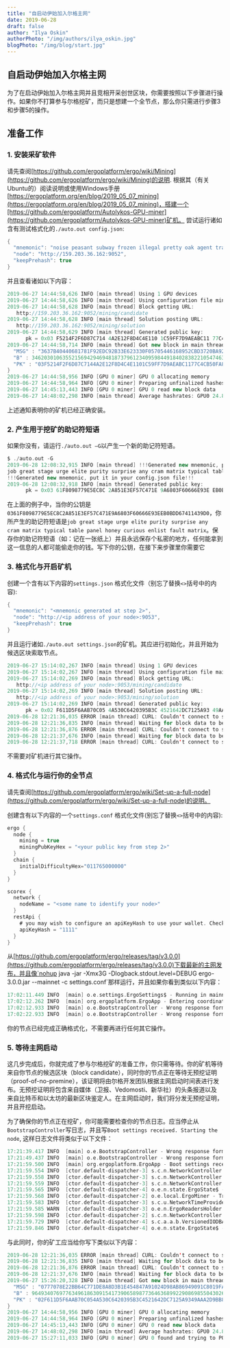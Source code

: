 ```yaml
---
title: "自启动伊始加入尔格主网"
date: 2019-06-28
draft: false
author: "Ilya Oskin"
authorPhoto: "/img/authors/ilya_oskin.jpg"
blogPhoto: "/img/blog/start.jpg"
---
```


## 自启动伊始加入尔格主网

为了在启动伊始加入尔格主网并且竞相开采创世区块，你需要按照以下步骤进行操作。如果你不打算参与尔格挖矿，而只是想建一个全节点，那么你只需进行步骤3和步骤5的操作。

## 准备工作

### 1. 安装采矿软件

请先查阅[https://github.com/ergoplatform/ergo/wiki/Mining](https://github.com/ergoplatform/ergo/wiki/Mining)的说明.
根据其（有关Ubuntu的）阅读说明或使用Windows手册[https://ergoplatform.org/en/blog/2019_05_07_mining](https://ergoplatform.org/en/blog/2019_05_07_mining)，搭建一个[https://github.com/ergoplatform/Autolykos-GPU-miner](https://github.com/ergoplatform/Autolykos-GPU-miner)矿机。
尝试运行诸如含有测试格式化的`./auto.out config.json`:

```scala
{
  "mnemonic": "noise peasant subway frozen illegal pretty oak agent train valid wash title burst column yard decide move coin gas asset pretty hire happy fuel",
  "node": "http://159.203.36.162:9052",
  "keepPrehash": true
}
```

并且查看诸如以下内容：

```scala
2019-06-27 14:44:58,626 INFO [main thread] Using 1 GPU devices
2019-06-27 14:44:58,626 INFO [main thread] Using configuration file mine162.json
2019-06-27 14:44:58,628 INFO [main thread] Block getting URL:
   http://159.203.36.162:9052/mining/candidate
2019-06-27 14:44:58,628 INFO [main thread] Solution posting URL:
   http://159.203.36.162:9052/mining/solution
2019-06-27 14:44:58,629 INFO [main thread] Generated public key:
      pk = 0x03 F5214F2F6D87C714 4A2E12F8D4C4E110 1C59FF7D9AEABC11 77C4CB50FA8497E7
2019-06-27 14:44:58,714 INFO [main thread] Got new block in main thread, block data: {
  "MSG" : "3637B40440681781F92EDC92B33E623330F05705446168952CBD3720BA922442",
  "B" : 3462030106355215694294694818737961234095984491840283822105474632310,
  "PK" : "03F5214F2F6D87C7144A2E12F8D4C4E1101C59FF7D9AEABC1177C4CB50FA8497E7"
}
2019-06-27 14:44:58,956 INFO [GPU 0 miner] GPU 0 allocating memory
2019-06-27 14:44:58,964 INFO [GPU 0 miner] Preparing unfinalized hashes on GPU 0
2019-06-27 14:45:13,443 INFO [GPU 0 miner] GPU 0 read new block data
2019-06-27 14:48:02,298 INFO [main thread] Average hashrates: GPU0 24.8537 MH/s Total 24.8537 MH/s 
```

上述通知表明你的矿机已经正确安装。

### 2. 产生用于挖矿的助记符短语

如果你没有，请运行`./auto.out –G`以产生一个新的助记符短语。

```scala
$ ./auto.out -G
2019-06-28 12:08:32,915 INFO [main thread] !!!Generated new mnemonic, put it in your config.json file!!!
job great stage urge elite purity surprise any cram matrix typical table panel honey curious enlist fault matrix
!!!Generated new mnemonic, put it in your config.json file!!!
2019-06-28 12:08:32,918 INFO [main thread] Generated public key:
      pk = 0x03 61F8098779E5EC8C 2A851E3EF57C471E 9A6803F60666E93E EB0BDD67411439D0
```

在上面的例子中，当你的公钥是`0361F8098779E5EC8C2A851E3EF57C471E9A6803F60666E93EEB0BDD67411439D0`，你所产生的助记符短语是`job great stage urge elite purity surprise any cram matrix typical table panel honey curious enlist fault matrix`。保存你的助记符短语（如：记在一张纸上）并且永远保存个私密的地方，任何能拿到这一信息的人都可能偷走你的钱。写下你的公钥，在接下来步骤里你需要它

### 3. 格式化与开启矿机

创建一个含有以下内容的`settings.json` 格式化文件（别忘了替换`<>`括号中的内容):

```scala
{
  "mnemonic": "<mnemonic generated at step 2>",
  "node": "http://<ip address of your node>:9053",
  "keepPrehash": true
}
```

并且运行诸如`./auto.out settings.json`的矿机。其应进行初始化，并且开始为候选区块索取节点。

```scala
2019-06-27 15:14:02,267 INFO [main thread] Using 1 GPU devices
2019-06-27 15:14:02,267 INFO [main thread] Using configuration file mainnet-conf.json
2019-06-27 15:14:02,269 INFO [main thread] Block getting URL:
   http://<ip address of your node>:9053/mining/candidate
2019-06-27 15:14:02,269 INFO [main thread] Solution posting URL:
   http://<ip address of your node>:9053/mining/solution
2019-06-27 15:14:02,269 INFO [main thread] Generated public key:
      pk = 0x02 F611D5F6AAB70C05 4A530C6420395B3C 4521642DC7125A93 49AAA2D9BB89D7AF
2019-06-28 12:21:36,035 ERROR [main thread] CURL: Couldn't connect to server
2019-06-28 12:21:36,835 INFO [main thread] Waiting for block data to be published by node...
2019-06-28 12:21:36,876 ERROR [main thread] CURL: Couldn't connect to server
2019-06-28 12:21:37,676 INFO [main thread] Waiting for block data to be published by node...
2019-06-28 12:21:37,718 ERROR [main thread] CURL: Couldn't connect to server
```

不需要对矿机进行其它操作。

### 4. 格式化与运行你的全节点

请先查阅[https://github.com/ergoplatform/ergo/wiki/Set-up-a-full-node](https://github.com/ergoplatform/ergo/wiki/Set-up-a-full-node)的说明。

创建含有以下内容的一个`settings.conf` 格式化文件(别忘了替换`<>`括号中的内容):

```scala
ergo {
  node {
    mining = true
    miningPubKeyHex = "<your public key from step 2>"
  }
  chain {
    initialDifficultyHex="011765000000"
  }
}

scorex {
  network {
    nodeName = "<some name to identify your node>"
  }
  restApi {
    # you may wish to configure an apiKeyHash to use your wallet. Check https://ergoplatform.org/en/blog/2019_06_04_wallet-documentation/ for wallet documentation.
    apiKeyHash = "1111"
  }
}
```

从[https://github.com/ergoplatform/ergo/releases/tag/v3.0.0](https://github.com/ergoplatform/ergo/releases/tag/v3.0.0)下载最新的主网发布，并且像`nohup java -jar -Xmx3G -Dlogback.stdout.level=DEBUG ergo-3.0.0.jar --mainnet -c settings.conf`那样运行，并且如果你看到类似以下内容：

```scala
17:02:11.449 INFO  [main] o.e.settings.ErgoSettings$ - Running in mainnet network mode
17:02:12.262 INFO  [main] org.ergoplatform.ErgoApp - Entering coordinated network bootstrap procedure ..
17:02:12.933 INFO  [main] o.e.BootstrapController - Wrong response format, retrying in 10s
17:02:22.933 INFO  [main] o.e.BootstrapController - Wrong response format, retrying in 10s
```

你的节点已经完成正确格式化，不需要再进行任何其它操作。

### 5. 等待主网启动

这几步完成后，你就完成了参与尔格挖矿的准备工作，你只需等待。你的矿机等待来自你节点的候选区块（block candidate），同时你的节点正在等待无预挖证明（proof-of-no-premine），该证明将由尔格开发团队根据主网启动时间表进行发布。无预挖证明将包含来自媒体（卫报、Vedomosti、新华社）的头条报道以及来自比特币和以太坊的最新区块鉴定人。在主网启动时，我们将分发无预挖证明，并且开挖启动。

为了确保你的节点正在挖矿，你可能需要检查你的节点日志。应当停止从`BootstrapController`写日志，并且写`Boot settings received. Starting the node`, 这样日志文件将类似于以下文件：

```scala
17:21:39.417 INFO  [main] o.e.BootstrapController - Wrong response format, retrying in 10s
17:21:49.437 INFO  [main] o.e.BootstrapController - Wrong response format, retrying in 10s
17:21:59.500 INFO  [main] org.ergoplatform.ErgoApp - Boot settings received. Starting the node ..
17:21:59.554 INFO  [ctor.default-dispatcher-3] s.c.n.NetworkController - Declared address: None
17:21:59.558 INFO  [ctor.default-dispatcher-3] s.c.n.NetworkController - Registering handlers for List((1,GetPeers message), (2,Peers message))
17:21:59.559 INFO  [ctor.default-dispatcher-3] s.c.n.NetworkController - Successfully bound to the port 9030
17:21:59.565 INFO  [ctor.default-dispatcher-4] o.e.n.state.ErgoState$ - Generating genesis UTXO state
17:21:59.568 INFO  [ctor.default-dispatcher-2] o.e.local.ErgoMiner - Trying to use key from wallet for mining
17:21:59.583 INFO  [ctor.default-dispatcher-3] s.c.u.NetworkTimeProvider - New offset adjusted: 2
17:21:59.585 WARN  [ctor.default-dispatcher-3] o.e.n.ErgoReadersHolder - Got GetReaders request in state (None,None,None,None)
17:21:59.598 INFO  [ctor.default-dispatcher-2] s.c.n.NetworkController - Registering handlers for List((55,Inv), (22,RequestModifier), (33,Modifier), (65,Sync))
17:21:59.729 INFO  [ctor.default-dispatcher-4] s.c.a.a.b.VersionedIODBAVLStorage - Update storage to version ByteArrayWrapper[6813BCA7232C6E156FB6229ECF165D157640A8576A5B320506E4C1B66011253402]: 14 elements to insert, 1 elements to remove
17:21:59.846 INFO  [ctor.default-dispatcher-4] o.e.n.state.ErgoState$ - Genesis UTXO state generated with hex digest 6813bca7232c6e156fb6229ecf165d157640a8576a5b320506e4c1b66011253402
```

与此同时，你的矿工应当给你写下类似以下内容：

```scala
2019-06-28 12:21:36,035 ERROR [main thread] CURL: Couldn't connect to server
2019-06-28 12:21:36,835 INFO [main thread] Waiting for block data to be published by node...
2019-06-28 12:21:36,876 ERROR [main thread] CURL: Couldn't connect to server
2019-06-28 12:21:37,676 INFO [main thread] Waiting for block data to be published by node...
2019-06-27 15:26:20,328 INFO [main thread] Got new block in main thread, block data: {
  "MSG" : "0777078E22BB64C771DE8A8D3B1E454847A91024D98AB86949091C8019FA7453",
  "B" : 964934076977634961863091541739065898773646368992290869855043026179318012,
  "PK" : "02F611D5F6AAB70C054A530C6420395B3C4521642DC7125A9349AAA2D9BB89D7AF"
}
2019-06-27 14:44:58,956 INFO [GPU 0 miner] GPU 0 allocating memory
2019-06-27 14:44:58,964 INFO [GPU 0 miner] Preparing unfinalized hashes on GPU 0
2019-06-27 14:45:13,443 INFO [GPU 0 miner] GPU 0 read new block data
2019-06-27 14:48:02,298 INFO [main thread] Average hashrates: GPU0 24.8537 MH/s Total 24.8537 MH/s 
2019-06-27 15:27:11,033 INFO [GPU 0 miner] GPU 0 found and trying to POST a solution:
```
